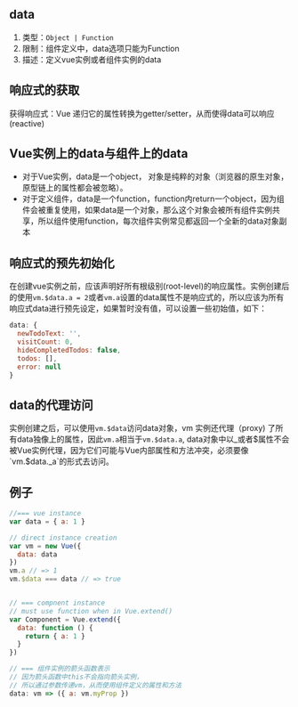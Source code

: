 ## data
1. 类型：`Object | Function`
2. 限制：组件定义中，data选项只能为Function
3. 描述：定义vue实例或者组件实例的data


## 响应式的获取
获得响应式：Vue 递归它的属性转换为getter/setter，从而使得data可以响应(reactive)

## Vue实例上的data与组件上的data
  * 对于Vue实例，data是一个object， 对象是纯粹的对象（浏览器的原生对象，原型链上的属性都会被忽略）。
  * 对于定义组件，data是一个function，function内return一个object，因为组件会被重复使用，如果data是一个对象，那么这个对象会被所有组件实例共享，所以组件使用function，每次组件实例常见都返回一个全新的data对象副本

## 响应式的预先初始化
在创建vue实例之前，应该声明好所有根级别(root-level)的响应属性。实例创建后的使用`vm.$data.a = 2`或者`vm.a`设置的data属性不是响应式的，所以应该为所有响应式data进行预先设定，如果暂时没有值，可以设置一些初始值，如下：

```js
data: {
  newTodoText: '',
  visitCount: 0,
  hideCompletedTodos: false,
  todos: [],
  error: null
}
```


## data的代理访问
实例创建之后，可以使用`vm.$data`访问data对象，vm 实例还代理（proxy) 了所有data独像上的属性，因此`vm.a`相当于`vm.$data.a`, data对象中以_或者$属性不会被Vue实例代理，因为它们可能与Vue内部属性和方法冲突，必须要像`vm.$data._a`的形式去访问。


## 例子
```js
//=== vue instance
var data = { a: 1 }

// direct instance creation
var vm = new Vue({
  data: data
})
vm.a // => 1
vm.$data === data // => true


// === compnent instance
// must use function when in Vue.extend()
var Component = Vue.extend({
  data: function () {
    return { a: 1 }
  }
})

// === 组件实例的箭头函数表示
// 因为箭头函数中this不会指向箭头实例，
// 所以通过参数传递vm，从而使用组件定义的属性和方法
data: vm => ({ a: vm.myProp })
```


